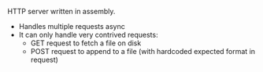 HTTP server written in assembly.

- Handles multiple requests async
- It can only handle very contrived requests:
    - GET request to fetch a file on disk
    - POST request to append to a file (with hardcoded expected format in request)

